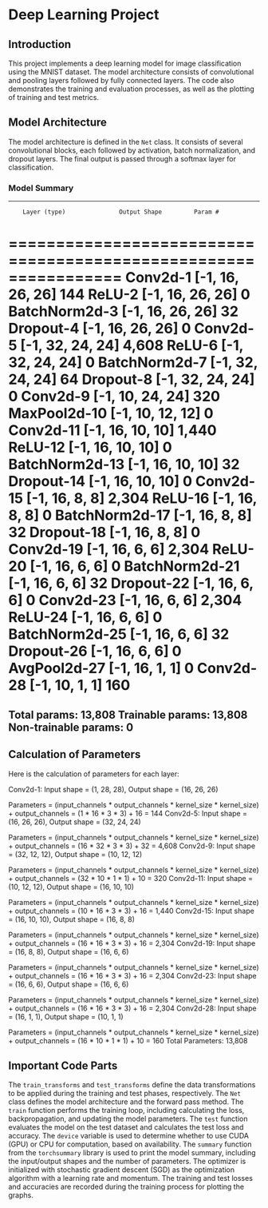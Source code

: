 # Deep Learning Project

## Introduction
This project implements a deep learning model for image classification using the MNIST dataset. The model architecture consists of convolutional and pooling layers followed by fully connected layers. The code also demonstrates the training and evaluation processes, as well as the plotting of training and test metrics.

## Model Architecture
The model architecture is defined in the `Net` class. It consists of several convolutional blocks, each followed by activation, batch normalization, and dropout layers. The final output is passed through a softmax layer for classification.

### Model Summary
----------------------------------------------------------------
        Layer (type)               Output Shape         Param #
================================================================
            Conv2d-1           [-1, 16, 26, 26]             144
              ReLU-2           [-1, 16, 26, 26]               0
       BatchNorm2d-3           [-1, 16, 26, 26]              32
           Dropout-4           [-1, 16, 26, 26]               0
            Conv2d-5           [-1, 32, 24, 24]           4,608
              ReLU-6           [-1, 32, 24, 24]               0
       BatchNorm2d-7           [-1, 32, 24, 24]              64
           Dropout-8           [-1, 32, 24, 24]               0
            Conv2d-9           [-1, 10, 24, 24]             320
        MaxPool2d-10           [-1, 10, 12, 12]               0
           Conv2d-11           [-1, 16, 10, 10]           1,440
             ReLU-12           [-1, 16, 10, 10]               0
      BatchNorm2d-13           [-1, 16, 10, 10]              32
          Dropout-14           [-1, 16, 10, 10]               0
           Conv2d-15             [-1, 16, 8, 8]           2,304
             ReLU-16             [-1, 16, 8, 8]               0
      BatchNorm2d-17             [-1, 16, 8, 8]              32
          Dropout-18             [-1, 16, 8, 8]               0
           Conv2d-19             [-1, 16, 6, 6]           2,304
             ReLU-20             [-1, 16, 6, 6]               0
      BatchNorm2d-21             [-1, 16, 6, 6]              32
          Dropout-22             [-1, 16, 6, 6]               0
           Conv2d-23             [-1, 16, 6, 6]           2,304
             ReLU-24             [-1, 16, 6, 6]               0
      BatchNorm2d-25             [-1, 16, 6, 6]              32
          Dropout-26             [-1, 16, 6, 6]               0
        AvgPool2d-27             [-1, 16, 1, 1]               0
           Conv2d-28             [-1, 10, 1, 1]             160
================================================================
Total params: 13,808
Trainable params: 13,808
Non-trainable params: 0
----------------------------------------------------------------

## Calculation of Parameters

Here is the calculation of parameters for each layer:

Conv2d-1: Input shape = (1, 28, 28), Output shape = (16, 26, 26)

Parameters = (input_channels * output_channels * kernel_size * kernel_size) + output_channels = (1 * 16 * 3 * 3) + 16 = 144
Conv2d-5: Input shape = (16, 26, 26), Output shape = (32, 24, 24)

Parameters = (input_channels * output_channels * kernel_size * kernel_size) + output_channels = (16 * 32 * 3 * 3) + 32 = 4,608
Conv2d-9: Input shape = (32, 12, 12), Output shape = (10, 12, 12)

Parameters = (input_channels * output_channels * kernel_size * kernel_size) + output_channels = (32 * 10 * 1 * 1) + 10 = 320
Conv2d-11: Input shape = (10, 12, 12), Output shape = (16, 10, 10)

Parameters = (input_channels * output_channels * kernel_size * kernel_size) + output_channels = (10 * 16 * 3 * 3) + 16 = 1,440
Conv2d-15: Input shape = (16, 10, 10), Output shape = (16, 8, 8)

Parameters = (input_channels * output_channels * kernel_size * kernel_size) + output_channels = (16 * 16 * 3 * 3) + 16 = 2,304
Conv2d-19: Input shape = (16, 8, 8), Output shape = (16, 6, 6)

Parameters = (input_channels * output_channels * kernel_size * kernel_size) + output_channels = (16 * 16 * 3 * 3) + 16 = 2,304
Conv2d-23: Input shape = (16, 6, 6), Output shape = (16, 6, 6)

Parameters = (input_channels * output_channels * kernel_size * kernel_size) + output_channels = (16 * 16 * 3 * 3) + 16 = 2,304
Conv2d-28: Input shape = (16, 1, 1), Output shape = (10, 1, 1)

Parameters = (input_channels * output_channels * kernel_size * kernel_size) + output_channels = (16 * 10 * 1 * 1) + 10 = 160
Total Parameters: 13,808


## Important Code Parts
The `train_transforms` and `test_transforms` define the data transformations to be applied during the training and test phases, respectively.
The `Net` class defines the model architecture and the forward pass method.
The `train` function performs the training loop, including calculating the loss, backpropagation, and updating the model parameters.
The `test` function evaluates the model on the test dataset and calculates the test loss and accuracy.
The `device` variable is used to determine whether to use CUDA (GPU) or CPU for computation, based on availability.
The `summary` function from the `torchsummary` library is used to print the model summary, including the input/output shapes and the number of parameters.
The optimizer is initialized with stochastic gradient descent (SGD) as the optimization algorithm with a learning rate and momentum.
The training and test losses and accuracies are recorded during the training process for plotting the graphs.
